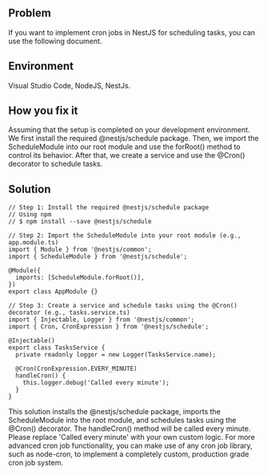 ## Problem
If you want to implement cron jobs in NestJS for scheduling tasks, you can use the following document.

## Environment
Visual Studio Code, NodeJS, NestJs.

## How you fix it
Assuming that the setup is completed on your development environment. We first install the required @nestjs/schedule package. Then, we import the ScheduleModule into our root module and use the forRoot() method to control its behavior. After that, we create a service and use the @Cron() decorator to schedule tasks.

## Solution
```
// Step 1: Install the required @nestjs/schedule package
// Using npm
// $ npm install --save @nestjs/schedule

// Step 2: Import the ScheduleModule into your root module (e.g., app.module.ts)
import { Module } from '@nestjs/common';
import { ScheduleModule } from '@nestjs/schedule';

@Module({
  imports: [ScheduleModule.forRoot()],
})
export class AppModule {}

// Step 3: Create a service and schedule tasks using the @Cron() decorator (e.g., tasks.service.ts)
import { Injectable, Logger } from '@nestjs/common';
import { Cron, CronExpression } from '@nestjs/schedule';

@Injectable()
export class TasksService {
  private readonly logger = new Logger(TasksService.name);

  @Cron(CronExpression.EVERY_MINUTE)
  handleCron() {
    this.logger.debug('Called every minute');
  }
}

```

This solution installs the @nestjs/schedule package, imports the ScheduleModule into the root module, and schedules tasks using the @Cron() decorator. The handleCron() method will be called every minute. Please replace 'Called every minute' with your own custom logic. For more advanced cron job functionality, you can make use of any cron job library, such as node-cron, to implement a completely custom, production grade cron job system.

